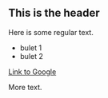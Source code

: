 ## This is the header

Here is some regular text.

* bulet 1
* bulet 2

[Link to Google](http://www.google.com)

More text.
